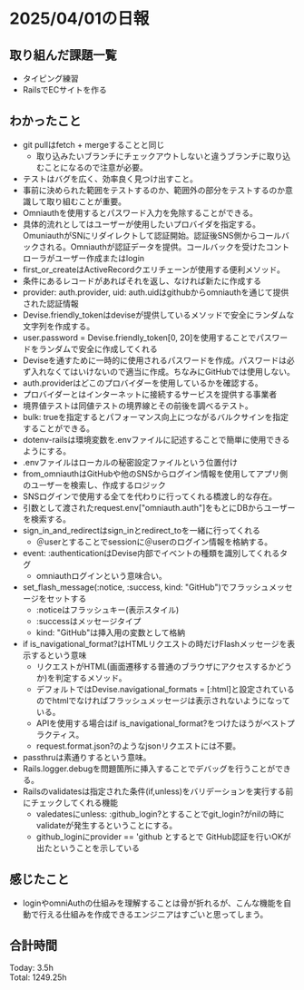 # 2025/04/01の日報
## 取り組んだ課題一覧
* タイピング練習
*  RailsでECサイトを作る
## わかったこと
* git pullはfetch + mergeすることと同じ
  *  取り込みたいブランチにチェックアウトしないと違うブランチに取り込むことになるので注意が必要。
*  テストはバグを広く、効率良く見つけ出すこと。
*  事前に決められた範囲をテストするのか、範囲外の部分をテストするのか意識して取り組むことが重要。
*  Omniauthを使用するとパスワード入力を免除することができる。
  *  具体的流れとしてはユーザーが使用したいプロバイダを指定する。OmuniauthがSNにリダイレクトして認証開始。認証後SNS側からコールバックされる。Omniauthが認証データを提供。コールバックを受けたコントローラがユーザー作成またはlogin
*  first_or_createはActiveRecordクエリチェーンが使用する便利メソッド。
  *  条件にあるレコードがあればそれを返し、なければ新たに作成する
*  provider: auth.provider, uid: auth.uidはgithubからomniauthを通じて提供された認証情報
*  Devise.friendly_tokenはdeviseが提供しているメソッドで安全にランダムな文字列を作成する。
*  user.password = Devise.friendly_token[0, 20]を使用することでパスワードをランダムで安全に作成してくれる
  * Deviseを通すために一時的に使用されるパスワードを作成。パスワードは必ず入れなくてはいけないので適当に作成。ちなみにGitHubでは使用しない。     
*  auth.providerはどこのプロバイダーを使用しているかを確認する。
*  プロバイダーとはインターネットに接続するサービスを提供する事業者
*  境界値テストは同値テストの境界線とその前後を調べるテスト。
*  bulk: trueを指定するとパフォーマンス向上につながるバルクサインを指定することができる。
*  dotenv-railsは環境変数を.envファイルに記述することで簡単に使用できるようにする。
*  .envファイルはローカルの秘密設定ファイルという位置付け
*  from_omniauthはGitHubや他のSNSからログイン情報を使用してアプリ側のユーザーを検索し、作成するロジック
  * SNSログインで使用する全てを代わりに行ってくれる橋渡し的な存在。
  * 引数として渡されたrequest.env["omniauth.auth"]をもとにDBからユーザーを検索する。
* sign_in_and_redirectはsign_inとredirect_toを一緒に行ってくれる
  * ＠userとすることでsessionに＠userのログイン情報を格納する。 
* event: :authenticationはDevise内部でイベントの種類を識別してくれるタグ
  * omniauthログインという意味合い。
* set_flash_message(:notice, :success, kind: "GitHub")でフラッシュメッセージをセットする
  * :noticeはフラッシュキー(表示スタイル)
  * :successはメッセージタイプ
  * kind: "GitHub"は挿入用の変数として格納
* if is_navigational_format?はHTMLリクエストの時だけFlashメッセージを表示するという意味
  * リクエストがHTML(画面遷移する普通のブラウザにアクセスするかどうか)を判定するメソッド。
  * デフォルトではDevise.navigational_formats = [:html]と設定されているのでhtmlでなければフラッシュメッセージは表示されないようになっている。
  * APIを使用する場合はif is_navigational_format?をつけたほうがベストプラクティス。
  * request.format.json?のようなjsonリクエストには不要。
* passthruは素通りするという意味。
* Rails.logger.debugを問題箇所に挿入することでデバッグを行うことができる。
* Railsのvalidatesは指定された条件(if,unless)をバリデーションを実行する前にチェックしてくれる機能
  * valedatesにunless: :github_login?とすることでgit_login?がnilの時にvalidateが発生するということにする。
  * github_loginにprovider == 'github とするとで GitHub認証を行いOKが出たということを示している       
## 感じたこと
* loginやomniAuthの仕組みを理解することは骨が折れるが、こんな機能を自動で行える仕組みを作成できるエンジニアはすごいと思ってしまう。
##  合計時間 
Today: 3.5h<br>
Total: 1249.25h
